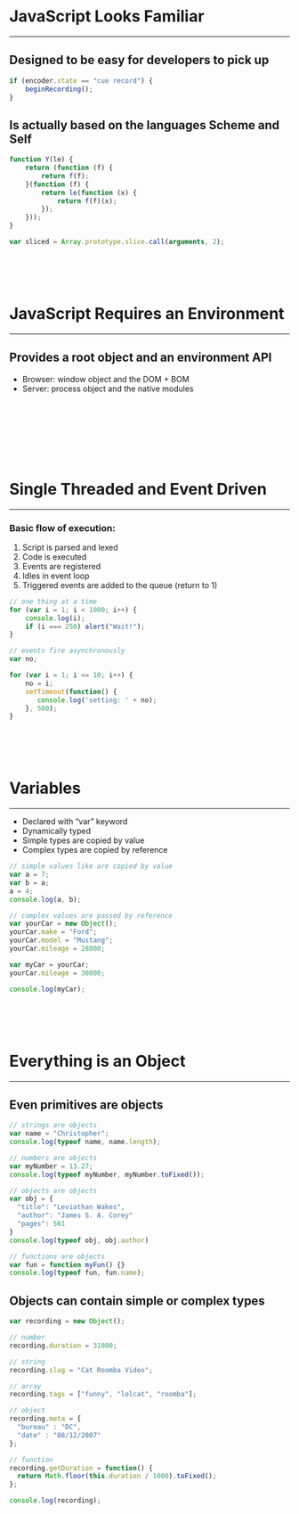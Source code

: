 # JavaScript Looks Familiar

***  

## __Designed to be easy for developers to pick up__  

```javascript
if (encoder.state == "cue record") {
    beginRecording();
}
```

## __Is actually based on the languages Scheme and Self__  

```javascript
function Y(le) {
    return (function (f) {
        return f(f);
    }(function (f) {
        return le(function (x) {
            return f(f)(x);
        });
    }));
}

var sliced = Array.prototype.slice.call(arguments, 2);
```
<br><br><br>

# JavaScript Requires an Environment  

***  

## __Provides a root object and an environment API__

* Browser: window object and the DOM + BOM  
* Server: process object and the native modules 

<br><br><br>
<br><br><br>

# Single Threaded and Event Driven 

***  

### Basic flow of execution: 
1. Script is parsed and lexed 
1. Code is executed 
1. Events are registered 
1. Idles in event loop 
1. Triggered events are added to the queue (return to 1) 

```javascript
// one thing at a time
for (var i = 1; i < 1000; i++) {
    console.log(i);
    if (i === 250) alert("Wait!");
}

// events fire asynchronously
var no;

for (var i = 1; i <= 10; i++) {
    no = i;
    setTimeout(function() {
       console.log('setting: ' + no);
    }, 500);
}
```

<br><br><br>

# Variables 

***  

* Declared with “var” keyword
* Dynamically typed
* Simple types are copied by value
* Complex types are copied by reference

```javascript
// simple values like are copied by value
var a = 7;
var b = a;
a = 4;
console.log(a, b);

// complex values are passed by reference
var yourCar = new Object();
yourCar.make = "Ford";
yourCar.model = "Mustang";
yourCar.mileage = 28000;

var myCar = yourCar;
yourCar.mileage = 30000;

console.log(myCar);
```

<br><br><br>

# Everything is an Object 

***  

## Even primitives are objects

```javascript
// strings are objects
var name = "Christopher";
console.log(typeof name, name.length);

// numbers are objects
var myNumber = 13.27;
console.log(typeof myNumber, myNumber.toFixed());

// objects are objects
var obj = {
  "title": "Leviathan Wakes",
  "author": "James S. A. Corey"
  "pages": 561
}
console.log(typeof obj, obj.author)

// functions are objects
var fun = function myFun() {}
console.log(typeof fun, fun.name);
```

## Objects can contain simple or complex types

```javascript
var recording = new Object();

// number
recording.duration = 31000;

// string
recording.slug = "Cat Roomba Video";

// array
recording.tags = ["funny", "lolcat", "roomba"];

// object
recording.meta = {
  "bureau" : "DC",
  "date" : "08/12/2007"
};

// function
recording.getDuration = function() {
  return Math.floor(this.duration / 1000).toFixed();
};

console.log(recording);
```






